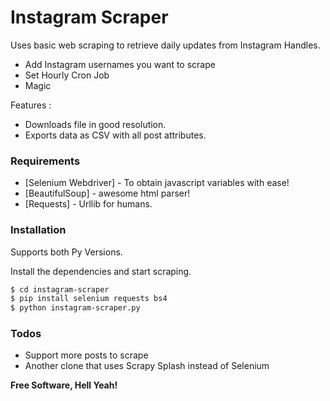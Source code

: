 # Instagram Scraper

Uses basic web scraping to retrieve daily updates from Instagram Handles.

  - Add Instagram usernames you want to scrape
  - Set Hourly Cron Job 
  - Magic

Features :
  - Downloads file in good resolution.
  - Exports data as CSV with all post attributes.

### Requirements

* [Selenium Webdriver] - To obtain javascript variables with ease!
* [BeautifulSoup] - awesome html parser!
* [Requests] - Urllib for humans.

### Installation

Supports both Py Versions.

Install the dependencies and start scraping.

```sh
$ cd instagram-scraper
$ pip install selenium requests bs4
$ python instagram-scraper.py
```

### Todos

 - Support more posts to scrape
 - Another clone that uses Scrapy Splash instead of Selenium







**Free Software, Hell Yeah!**

